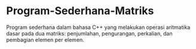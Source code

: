 # Program-Sederhana-Matriks
 Program sederhana dalam bahasa C++ yang melakukan operasi aritmatika dasar pada dua matriks: penjumlahan, pengurangan, perkalian, dan pembagian elemen per elemen. 
